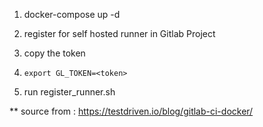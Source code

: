 
1. docker-compose up -d

2. register for self hosted runner in Gitlab Project

3. copy the token

4. ```export GL_TOKEN=<token>```

5.  run register_runner.sh


** source from : https://testdriven.io/blog/gitlab-ci-docker/